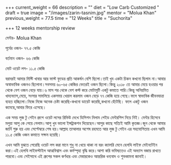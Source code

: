 +++
current_weight = 66
description = ""
diet = "Low Carb Customized "
draft = true
image = "/images/zarin-tasnim.jpg"
mentor = "Molua Khan"
previous_weight = 77.5
time = "12 Weeks"
title = "Suchorita"

+++
12 weeks mentorship review

মেন্টর- Molua Khan

পূর্বের ওজন- ৭৭.৫ কেজি

বর্তমান ওজন- ৬৬ কেজি

মোট ওয়েট লস- ১১.৫ কেজি

বরাবরই আমার মিস্টি খাবার আর ফাস্ট ফুডের প্রতি আকর্ষন বেশি ছিলো।তাই খুব একটা চিকন কখনো ছিলাম না।আবার অস্বাভাবিক ওজনও ছিলোনা।সবসময় ৬০-৬৫ কেজির ভেতরই ওজন ছিলো।কিন্তু ২০১৮ তে আমার মেয়ে হওয়ার পর থেকে বেশ ওজন বেড়ে যায়।৬ মাস পর থেকে বেশ কস্ট করে মোটামুটি একটু কমাতে পারি।কিন্তু অনিয়মিত খাদ্যভ্যাস,মেয়ে, সংসার সামলিয়ে একসময় খেয়াল করলাম ওজন বেড়ে ৭৭ কেজি হয়ে গেছে।ফলে স্বাভাবিক জীবনযাত্রা ব্যহত হচ্ছিলো।নিজে নিজে অনেক চেষ্টা করেছি-কখনো ডায়েট করেছি,কখনো হেঁটেছি। ফলে একটু ওজন কমেছে,আবার ফিরে এসেছে।

এক সময় লুজ টু গেইন গ্রুপে ওয়েট লসের রিভিউ দেখে ডিসিশন নিলাম পেইড মেন্টরশিপ নিয়ে নিই। মেন্টর হিসেবে মলুয়া আপু কে পেয়ে গেলাম।আপু খুব ভালো ইন্সট্রাকশন দিয়েছেন।আপুর কাছে সত্যিই আমি কৃতজ্ঞ।জুন থেকে আমার জার্নি শুরু হয় এবং সেপ্টেম্বরে শেষ হয়।আল্লাহ তাআলার অশেষ রহমতে আর লুজ টু গেইন এর সহযোগিতায় এখন আমি ১১.৫ কেজি ওজন কমাতে সক্ষম হয়েছি।

এখন আমি বুঝতে পেরেছি ওয়েট লস করা মানে শুধু না খেয়ে থাকা না বরং ক্যালরি মেনে হেলথি লাইফ মেইনটেইন করা।এই হেলথি লাইফস্টাইল আত্মবিশ্বাস এবং কর্মস্পৃহা বৃদ্ধি করে।আশা করি ভবিষ্যতেও এই অভ্যাস বজায় রাখতে পারবো।এবং সেইসাথে এই গ্রুপের সকল কর্ণধার এবং মেম্বারকেও আন্তরিক ধন্যবাদ ও শুভকামনা জানাই।